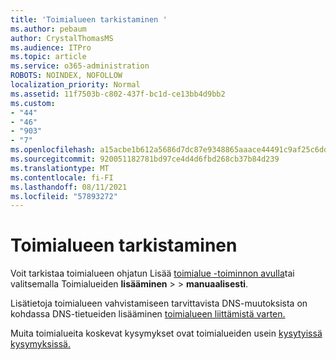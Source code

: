 ```yaml
---
title: 'Toimialueen tarkistaminen '
ms.author: pebaum
author: CrystalThomasMS
ms.audience: ITPro
ms.topic: article
ms.service: o365-administration
ROBOTS: NOINDEX, NOFOLLOW
localization_priority: Normal
ms.assetid: 11f7503b-c802-437f-bc1d-ce13bb4d9bb2
ms.custom:
- "44"
- "46"
- "903"
- "7"
ms.openlocfilehash: a15acbe1b612a5686d7dc87e9348865aaace44491c9af25c6dda470492fd06c6
ms.sourcegitcommit: 920051182781bd97ce4d4d6fbd268cb37b84d239
ms.translationtype: MT
ms.contentlocale: fi-FI
ms.lasthandoff: 08/11/2021
ms.locfileid: "57893272"
---
```

# <a name="how-to-verify-your-domain"></a>Toimialueen tarkistaminen

Voit tarkistaa toimialueen ohjatun Lisää [toimialue -toiminnon avulla](https://admin.microsoft.com/Adminportal#/Domains/Wizard)tai valitsemalla Toimialueiden **lisääminen**  >    >  **manuaalisesti**.

Lisätietoja toimialueen vahvistamiseen tarvittavista DNS-muutoksista on kohdassa DNS-tietueiden lisääminen [toimialueen liittämistä varten.](https://docs.microsoft.com/microsoft-365/admin/get-help-with-domains/create-dns-records-at-any-dns-hosting-provider)

Muita toimialueita koskevat kysymykset ovat toimialueiden usein [kysytyissä kysymyksissä.](https://docs.microsoft.com/microsoft-365/admin/setup/domains-faq)
